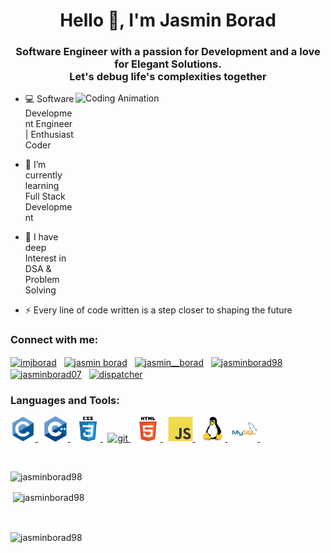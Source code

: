 <h1 align="center">Hello 👋, I'm Jasmin Borad</h1>
<h3 align="center">Software Engineer with a passion for Development and a love for Elegant Solutions. <br> Let's debug life's complexities together</h3>

<img align="right" width="400" height="330" src="https://i.pinimg.com/originals/59/87/1c/59871c7fb4ca4d906e9ef1f4566cd378.gif" alt="Coding Animation">

- 💻 Software Development Engineer | Enthusiast Coder
  
- 🌱 I’m currently learning Full Stack Development

- 💬 I have deep Interest in DSA & Problem Solving

- ⚡  Every line of code written is a step closer to shaping the future

<h3 align="left">Connect with me:</h3>
<p align="left">
<a href="https://twitter.com/imjborad" target="blank"><img align="center" src="https://raw.githubusercontent.com/rahuldkjain/github-profile-readme-generator/master/src/images/icons/Social/twitter.svg" alt="imjborad" height="30" width="40" /></a> &nbsp
<a href="https://linkedin.com/in/jasmin borad" target="blank"><img align="center" src="https://raw.githubusercontent.com/rahuldkjain/github-profile-readme-generator/master/src/images/icons/Social/linked-in-alt.svg" alt="jasmin borad" height="30" width="40" /></a> &nbsp
<a href="https://instagram.com/jasmin__borad" target="blank"><img align="center" src="https://raw.githubusercontent.com/rahuldkjain/github-profile-readme-generator/master/src/images/icons/Social/instagram.svg" alt="jasmin__borad" height="30" width="40" /></a> &nbsp
<a href="https://www.hackerrank.com/jasminborad98" target="blank"><img align="center" src="https://raw.githubusercontent.com/rahuldkjain/github-profile-readme-generator/master/src/images/icons/Social/hackerrank.svg" alt="jasminborad98" height="30" width="40" /></a> &nbsp
<a href="https://www.leetcode.com/jasminborad07" target="blank"><img align="center" src="https://raw.githubusercontent.com/rahuldkjain/github-profile-readme-generator/master/src/images/icons/Social/leet-code.svg" alt="jasminborad07" height="30" width="40" /></a> &nbsp
<a href="https://auth.geeksforgeeks.org/user/dispatcher" target="blank"><img align="center" src="https://raw.githubusercontent.com/rahuldkjain/github-profile-readme-generator/master/src/images/icons/Social/geeks-for-geeks.svg" alt="dispatcher" height="30" width="40" /></a> &nbsp
</p>

<h3 align="left">Languages and Tools:</h3>
<p align="left">
  <a href="https://www.cprogramming.com/" target="_blank" rel="noreferrer"> <img src="https://raw.githubusercontent.com/devicons/devicon/master/icons/c/c-original.svg" alt="c" width="40" height="40"/> </a> &nbsp 
  <a href="https://www.w3schools.com/cpp/" target="_blank" rel="noreferrer"> <img src="https://raw.githubusercontent.com/devicons/devicon/master/icons/cplusplus/cplusplus-original.svg" alt="cplusplus" width="40" height="40"/> </a> &nbsp
  <a href="https://www.w3schools.com/css/" target="_blank" rel="noreferrer"> <img src="https://raw.githubusercontent.com/devicons/devicon/master/icons/css3/css3-original-wordmark.svg" alt="css3" width="40" height="40"/> </a> &nbsp
  <a href="https://git-scm.com/" target="_blank" rel="noreferrer"> <img src="https://www.vectorlogo.zone/logos/git-scm/git-scm-icon.svg" alt="git" width="40" height="40"/> </a> &nbsp
  <a href="https://www.w3.org/html/" target="_blank" rel="noreferrer"> <img src="https://raw.githubusercontent.com/devicons/devicon/master/icons/html5/html5-original-wordmark.svg" alt="html5" width="40" height="40"/> </a> &nbsp
  <a href="https://developer.mozilla.org/en-US/docs/Web/JavaScript" target="_blank" rel="noreferrer"> <img src="https://raw.githubusercontent.com/devicons/devicon/master/icons/javascript/javascript-original.svg" alt="javascript" width="40" height="40"/> </a> &nbsp
  <a href="https://www.linux.org/" target="_blank" rel="noreferrer"> <img src="https://raw.githubusercontent.com/devicons/devicon/master/icons/linux/linux-original.svg" alt="linux" width="40" height="40"/> </a> &nbsp
  <a href="https://www.mysql.com/" target="_blank" rel="noreferrer"> <img src="https://raw.githubusercontent.com/devicons/devicon/master/icons/mysql/mysql-original-wordmark.svg" alt="mysql" width="40" height="40"/> </a> &nbsp </p> <br>

<p><img align="left" src="https://github-readme-stats.vercel.app/api/top-langs?username=jasminborad98&show_icons=true&locale=en&layout=compact" alt="jasminborad98" /></p> <br>

<p>&nbsp;<img align="center" src="https://github-readme-stats.vercel.app/api?username=jasminborad98&show_icons=true&locale=en" alt="jasminborad98" /></p> <br>

<p><img align="center" src="https://github-readme-streak-stats.herokuapp.com/?user=jasminborad98&" alt="jasminborad98" /></p> <br>
